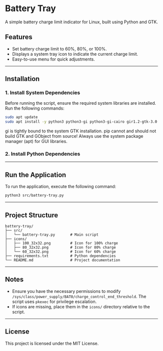 # Battery Tray

A simple battery charge limit indicator for Linux, built using Python and GTK.

## Features
- Set battery charge limit to 60%, 80%, or 100%.
- Displays a system tray icon to indicate the current charge limit.
- Easy-to-use menu for quick adjustments.

---

## Installation

### 1. Install System Dependencies
Before running the script, ensure the required system libraries are installed. Run the following commands:

```bash
sudo apt update
sudo apt install -y python3 python3-gi python3-gi-cairo gir1.2-gtk-3.0 gir1.2-appindicator3-0.1 libgirepository1.0-dev libcairo2-dev build-essential meson pkg-config
```
gi is tightly bound to the system GTK installation.
pip cannot and should not build GTK and GObject from source!
Always use the system package manager (apt) for GUI libraries.

### 2. Install Python Dependencies

---

## Run the Application
To run the application, execute the following command:

```bash
python3 src/battery-tray.py
```

---

## Project Structure

```
battery-tray/
├── src/
│   └── battery-tray.py       # Main script
├── icons/
│   ├── 100_32x32.png         # Icon for 100% charge
│   ├── 80_32x32.png          # Icon for 80% charge
│   └── 60_32x32.png          # Icon for 60% charge
├── requirements.txt          # Python dependencies
└── README.md                 # Project documentation
```

---

## Notes
- Ensure you have the necessary permissions to modify `/sys/class/power_supply/BAT0/charge_control_end_threshold`. The script uses `pkexec` for privilege escalation.
- If icons are missing, place them in the `icons/` directory relative to the script.

---

## License
This project is licensed under the MIT License.